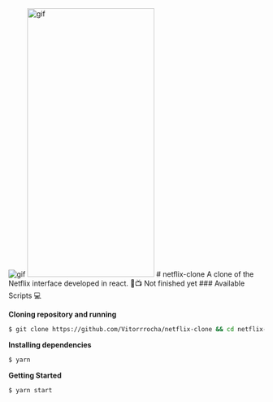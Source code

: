 <img alt="gif" src="githubAssets/webGif.gif"/>
<img alt="gif" src="githubAssets/mobileGif.gif" width="250" height="528"/>
# netflix-clone
A clone of the Netflix interface developed in react. 🍿📺
Not finished yet
### Available Scripts 💻

**Cloning repository and running**

```bash
$ git clone https://github.com/Vitorrrocha/netflix-clone && cd netflix-clone
```

**Installing dependencies**

```bash
$ yarn
```

**Getting Started**

```bash
$ yarn start
```
